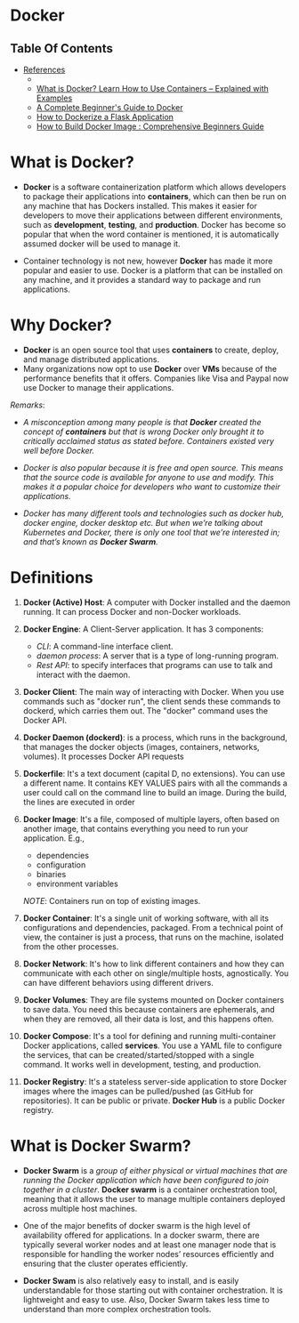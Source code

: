 # Docker

## Table Of Contents

- [References]()
    - [](https://www.youtube.com/watch?v=pTFZFxd4hOI)
    - [What is Docker? Learn How to Use Containers – Explained with Examples](https://www.freecodecamp.org/news/what-is-docker-learn-how-to-use-containers-with-examples/)
    - [A Complete Beginner's Guide to Docker](https://blog.suhailkakar.com/a-complete-beginners-guide-to-docker)
    - [How to Dockerize a Flask Application](https://www.freecodecamp.org/news/how-to-dockerize-a-flask-app/)
    - [How to Build Docker Image : Comprehensive Beginners Guide](https://devopscube.com/build-docker-image/)

# What is Docker?
* __Docker__ is a software containerization platform which allows developers to package their applications into __containers__, which can then be run on any machine that has Dockers installed. This makes it easier for developers to move their applications between different environments, such as __development__, __testing__, and __production__. Docker has become so popular that when the word container is mentioned, it is automatically assumed docker will be used to manage it.

* Container technology is not new, however __Docker__ has made it more popular and easier to use. Docker is a platform that can be installed on any machine, and it provides a standard way to package and run applications.

# Why Docker?
* __Docker__ is an open source tool that uses __containers__ to create, deploy, and manage distributed applications. 
* Many organizations now opt to use __Docker__ over __VMs__ because of the performance benefits that it offers. Companies like Visa and Paypal now use Docker to manage their applications.

_Remarks_:
* _A misconception among many people is that __Docker__ created the concept of __containers__ but that is wrong Docker only brought it to critically acclaimed status as stated before. Containers existed very well before Docker._

* _Docker is also popular because it is free and open source. This means that the source code is available for anyone to use and modify. This makes it a popular choice for developers who want to customize their applications._

* _Docker has many different tools and technologies such as docker hub, docker engine, docker desktop etc. But when we’re talking about Kubernetes and Docker, there is only one tool that we’re interested in; and that’s known as __Docker Swarm__._


# Definitions
1. __Docker (Active) Host__: A computer with Docker installed and the daemon running. It can process Docker and non-Docker workloads.

2. __Docker Engine__: A Client-Server application. It has 3 components:
    - _CLI_:  A command-line interface client.
    - _daemon process_: A server that is a type of long-running program.
    - _Rest API_: to specify interfaces that programs can use to talk and interact with the daemon.

3. __Docker Client__: The main way of interacting with Docker. When you use commands such as "docker run", the client sends these commands to dockerd, which carries them out. The "docker" command uses the Docker API. 

4. __Docker Daemon (dockerd)__: is a process, which runs in the background, that manages the docker objects (images, containers, networks, volumes). It processes Docker API requests

5. __Dockerfile__: It's a text document (capital D, no extensions). You can use a different name. It contains KEY VALUES pairs with all the commands a user could call on the command line to build an image. During the build, the lines are executed in order

6. __Docker Image__: It's a file, composed of multiple layers, often based on another image, that contains everything you need to run your application. E.g., 
    - dependencies
    - configuration
    - binaries
    - environment variables

    _NOTE_: Containers run on top of existing images.

7. __Docker Container__: It's a single unit of working software, with all its configurations and dependencies, packaged. From a technical point of view, the container is just a process, that runs on the machine, isolated from the other processes.

8. __Docker Network__: It's how to link different containers and how they can communicate with each other on single/multiple hosts, agnostically. You can have different behaviors using different drivers.

9. __Docker Volumes__: They are file systems mounted on Docker containers to save data. You need this because containers are ephemerals, and when they are removed, all their data is lost, and this happens often.

10. __Docker Compose__: It's a tool for defining and running multi-container Docker applications, called __services__. You use a YAML file to configure the services, that can be created/started/stopped with a single command. It works well in development, testing, and production.

11. __Docker Registry__: It's a stateless server-side application to store Docker images where the images can be pulled/pushed (as GitHub for repositories). It can be public or private. __Docker Hub__ is a public Docker registry.

# What is Docker Swarm?
* __Docker Swarm__ is a _group of either physical or virtual machines that are running the Docker application which have been configured to join together in a cluster_. __Docker swarm__ is a container orchestration tool, meaning that it allows the user to manage multiple containers deployed across multiple host machines.

* One of the major benefits of docker swarm is the high level of availability offered for applications. In a docker swarm, there are typically several worker nodes and at least one manager node that is responsible for handling the worker nodes’ resources efficiently and ensuring that the cluster operates efficiently.

* __Docker Swam__ is also relatively easy to install, and is easily understandable for those starting out with container orchestration. It is lightweight and easy to use. Also, Docker Swarm takes less time to understand than more complex orchestration tools.

